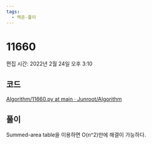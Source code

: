 ```yaml
---
tags:
  - 백준-풀이
---
```

# 11660

편집 시간: 2022년 2월 24일 오후 3:10

## 코드

[Algorithm/11660.py at main · Junroot/Algorithm](https://github.com/Junroot/Algorithm/blob/main/backjoon/11660.py)

## 풀이

Summed-area table을 이용하면 O(n^2)만에 해결이 가능하다.
